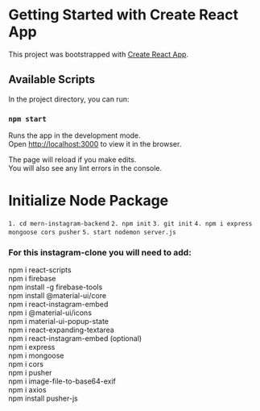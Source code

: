 # Getting Started with Create React App

This project was bootstrapped with [Create React App](https://github.com/facebook/create-react-app).

## Available Scripts

In the project directory, you can run:

### `npm start`

Runs the app in the development mode.\
Open [http://localhost:3000](http://localhost:3000) to view it in the browser.

The page will reload if you make edits.\
You will also see any lint errors in the console.

# Initialize Node Package

`1. cd mern-instagram-backend`
`2. npm init`
`3. git init`
`4. npm i express mongoose cors pusher`
`5. start nodemon server.js`

### For this instagram-clone you will need to add:

npm i react-scripts <br>
npm i firebase <br>
npm install -g firebase-tools <br>
npm install @material-ui/core <br>
npm i react-instagram-embed <br>
npm i @material-ui/icons <br>
npm i material-ui-popup-state <br>
npm i react-expanding-textarea <br>
npm i react-instagram-embed (optional) <br>
npm i express <br>
npm i mongoose <br>
npm i cors <br>
npm i pusher <br>
npm i image-file-to-base64-exif <br>
npm i axios <br>
npm install pusher-js
